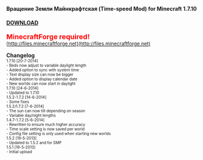 **Вращение Земли Майнкрафтская (Time-speed Mod) for Minecraft 1.7.10**

#### **[DOWNLOAD](https://github.com/Sedridor/B3M/wiki/Downloads)**

**<font size=4 color=red>MinecraftForge required!</font>**<br>
<font size=2>[http://files.minecraftforge.net](http://files.minecraftforge.net)</font>

**Changelog**<br>
<font size=1>1.7.10 \[20-7-2014\]<br>
\- Beds now adjust to variable daylight length<br>
\- Added option to sync with system time<br>
\- Text display size can now be bigger<br>
\- Added option to display calendar date<br>
\- New worlds can now start in daylight<br>
<font size=1>1.7.10 \[24-6-2014\]<br>
\- Updated to 1.7.10<br>
<font size=1>1.5.2-1.7.2 \[14-6-2014\]<br>
\- Some fixes<br>
<font size=1>1.5.2/1.7.2 \[7-6-2014\]<br>
\- The sun can now tilt depending on season<br>
\- Variable day/night lengths<br>
<font size=1>1.4.7-1.7.2 \[5-6-2014\]<br>
\- Rewritten to ensure much higher accuracy<br>
\- Time scale setting is now saved per world<br>
\- Config file setting is only used when starting new worlds</font><br>
<font size=1>1.5.2 \[19-5-2013\]<br>
\- Updated to 1.5.2 and for SMP<br>
<font size=1>1.5.1 \[19-5-2013\]<br>
\- Initial upload</font>
